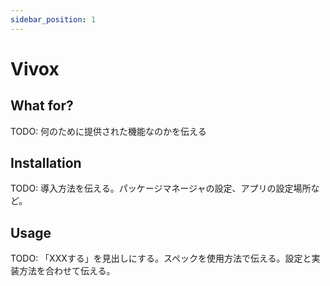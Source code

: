 ```yaml
---
sidebar_position: 1
---
```


# Vivox

## What for?

TODO: 何のために提供された機能なのかを伝える

## Installation

TODO: 導入方法を伝える。パッケージマネージャの設定、アプリの設定場所など。

## Usage

TODO: 「XXXする」を見出しにする。スペックを使用方法で伝える。設定と実装方法を合わせて伝える。